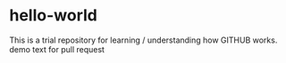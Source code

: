 # hello-world
This is a trial repository for learning / understanding how GITHUB works.
demo text for pull request

